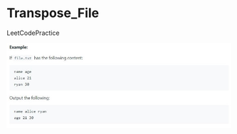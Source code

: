 # Transpose_File
LeetCodePractice

<img src="https://github.com/MicMetz/Transpose_File/blob/71f82d373f26fb0925f8bdb86bab36e77d4ddaa7/TransposeFile/INSTRUCTIONS.JPG">
